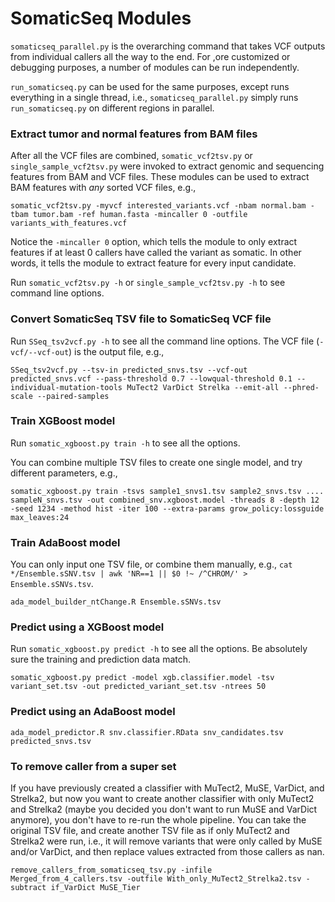 # SomaticSeq Modules
`somaticseq_parallel.py` is the overarching command that takes VCF outputs from individual callers all the way to the end. For ,ore customized or debugging purposes, a number of modules can be run independently. 

`run_somaticseq.py` can be used for the same purposes, except runs everything in a single thread, i.e., `somaticseq_parallel.py` simply runs `run_somaticseq.py` on different regions in parallel. 


### Extract tumor and normal features from BAM files
After all the VCF files are combined, `somatic_vcf2tsv.py` or `single_sample_vcf2tsv.py` were invoked to extract genomic and sequencing features from BAM and VCF files. These modules can be used to extract BAM features with *any* sorted VCF files, e.g., 

```
somatic_vcf2tsv.py -myvcf interested_variants.vcf -nbam normal.bam -tbam tumor.bam -ref human.fasta -mincaller 0 -outfile variants_with_features.vcf
```

Notice the `-mincaller 0` option, which tells the module to only extract features if at least 0 callers have called the variant as somatic. In other words, it tells the module to extract feature for every input candidate.

Run `somatic_vcf2tsv.py -h` or `single_sample_vcf2tsv.py -h` to see command line options.



### Convert SomaticSeq TSV file to SomaticSeq VCF file
Run `SSeq_tsv2vcf.py -h` to see all the command line options. The VCF file (`-vcf/--vcf-out`) is the output file, e.g., 

```
SSeq_tsv2vcf.py --tsv-in predicted_snvs.tsv --vcf-out predicted_snvs.vcf --pass-threshold 0.7 --lowqual-threshold 0.1 --individual-mutation-tools MuTect2 VarDict Strelka --emit-all --phred-scale --paired-samples
```



### Train XGBoost model
Run `somatic_xgboost.py train -h` to see all the options.

You can combine multiple TSV files to create one single model, and try different parameters, e.g., 
```
somatic_xgboost.py train -tsvs sample1_snvs1.tsv sample2_snvs.tsv .... sampleN_snvs.tsv -out combined_snv.xgboost.model -threads 8 -depth 12 -seed 1234 -method hist -iter 100 --extra-params grow_policy:lossguide max_leaves:24
```



### Train AdaBoost model
You can only input one TSV file, or combine them manually, e.g., `cat */Ensemble.sSNV.tsv | awk 'NR==1 || $0 !~ /^CHROM/' > Ensemble.sSNVs.tsv`.
```
ada_model_builder_ntChange.R Ensemble.sSNVs.tsv
```



### Predict using a XGBoost model
Run `somatic_xgboost.py predict -h` to see all the options. Be absolutely sure the training and prediction data match.
```
somatic_xgboost.py predict -model xgb.classifier.model -tsv variant_set.tsv -out predicted_variant_set.tsv -ntrees 50
```


### Predict using an AdaBoost model
```
ada_model_predictor.R snv.classifier.RData snv_candidates.tsv predicted_snvs.tsv
```



### To remove caller from a super set
If you have previously created a classifier with MuTect2, MuSE, VarDict, and Strelka2, but now you want to create another classifier with only MuTect2 and Strelka2 (maybe you decided you don't want to run MuSE and VarDict anymore), you don't have to re-run the whole pipeline. 
You can take the original TSV file, and create another TSV file as if only MuTect2 and Strelka2 were run, i.e., it will remove variants that were only called by MuSE and/or VarDict, and then replace values extracted from those callers as nan.

```
remove_callers_from_somaticseq_tsv.py -infile Merged_from_4_callers.tsv -outfile With_only_MuTect2_Strelka2.tsv -subtract if_VarDict MuSE_Tier
```
